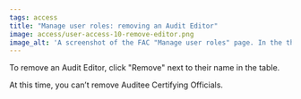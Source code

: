 ```yaml
---
tags: access
title: "Manage user roles: removing an Audit Editor"
image: access/user-access-10-remove-editor.png
image_alt: 'A screenshot of the FAC "Manage user roles" page. In the third row of the user role table, the "Remove" link in the Remove column is circled.'
---
```


To remove an Audit Editor, click "Remove" next to their name in the table. 

At this time, you can’t remove Auditee Certifying Officials.
